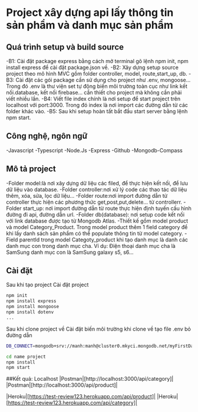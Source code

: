 # Project xây dựng api lấy thông tin sản phẩm và danh mục sản phẩm

## Quá trình setup và build source

-B1: Cài đặt package express bằng cách mở terminal gõ lệnh npm init, npm install express để cài đặt package.json về.
-B2: Xây dựng setup source project theo mô hình MVC gồm folder controller, model, route,start_up, db.
-B3: Cài đặt các gói package cần sử dụng cho project như .env, mongoose... Trong đó .env là thư viện set tự động biến môi trường toàn cục như link kết nối.database, kết nối firebase... cần thiết cho project mà không cần phải viết nhiều lần.
-B4: Viết file index chính là nơi setup để start project trên localhost với port:3000. Trong đó index là nơi import các đường dẫn từ các folder khác vào.
-B5: Sau khi setup hoàn tất bắt đầu start server bằng lệnh npm start.

## Công nghệ, ngôn ngữ

-Javascript
-Typescript
-Node.Js
-Express
-Github
-Mongodb-Compass

## Mô tả project

-Folder model:là nơi xây dựng dữ liệu các filed, để thực hiện kết nối, để lưu dữ liệu vào database.
-Folder controller:nơi xử lý code các thao tác dữ liệu thêm, xóa, sửa, lọc dữ liệu...
-Folder route:nơi import đường dẫn từ controller thực hiện các phương thức get,post,put,delete... từ controllerr.
-Folder start_up: nơi import đường dẫn từ route thực hiện định tuyến cấu hình đường đi api, đường dẫn url.
-Folder db(database): nơi setup code kết nối với link database được tạo từ Mongodb Atlas.
-Thiết kế gồm model product và model Category_Product. Trong model product thêm 1 field category để khi lấy danh sách sản phẩm có thể populate thông tin từ model category.
-Field parentId trong model Categoty_product khi tạo danh mục là danh các danh mục con trong danh mục cha. Ví dụ: Điện thoại danh mục cha là SamSung danh mục con là SamSung galaxy s5, s6...

## Cài đặt

Sau khi tạo project
Cài đặt project

```sh
npm init
npm install express
npm install mongoose
npm install dotenv
...
```

Sau khi clone project về
Cài đặt biến môi trường khi clone về tạo file .env bỏ đường dẫn

```sh
DB_CONNECT=mongodb+srv://manh:manh@cluster0.mkyci.mongodb.net/myFirstDatabase?retryWrites=true&w=majority
```

```sh
cd name project
npm install
npm start
```

##Kết quả:
Localhost
|Postman|[http://localhost:3000/api/category]|
|Postman|[http://localhost:3000/api/product]|

|Heroku|[https://test-review123.herokuapp.com/api/product]|
|Heroku|[https://test-review123.herokuapp.com/api/category]|
